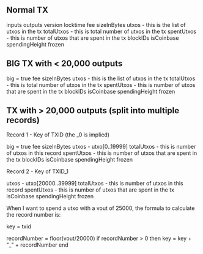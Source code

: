 
Normal TX
---------
inputs
outputs
version
locktime
fee
sizeInBytes
utxos - this is the list of utxos in the tx
totalUtxos - this is total number of utxos in the tx
spentUtxos - this is number of utxos that are spent in the tx
blockIDs
isCoinbase
spendingHeight
frozen


BIG TX with < 20,000 outputs
----------------------------
big = true
fee
sizeInBytes
utxos - this is the list of utxos in the tx
totalUtxos - this is total number of utxos in the tx
spentUtxos - this is number of utxos that are spent in the tx
blockIDs
isCoinbase
spendingHeight
frozen


TX with > 20,000 outputs (split into multiple records)
------------------------------------------------------

Record 1 - Key of TXID (the _0 is implied)

big = true
fee
sizeInBytes
utxos - utxo[0..19999]
totalUtxos - this is number of utxos in this record
spentUtxos - this is number of utxos that are spent in the tx
blockIDs
isCoinbase
spendingHeight
frozen


Record 2 - Key of TXID_1

utxos - utxo[20000..39999]
totalUtxos - this is number of utxos in this record
spentUtxos - this is number of utxos that are spent in the tx
isCoinbase
spendingHeight
frozen


When I want to spend a utxo with a vout of 25000, the formula to calculate the record number is:

key = txid

recordNumber = floor(vout/20000)
if recordNumber > 0 then
    key = key + "_" + recordNumber
end

```
